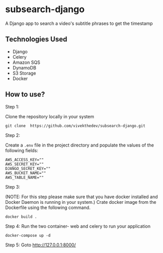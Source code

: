 # subsearch-django
A Django app to search a video's subtitle phrases to get the timestamp

## Technologies Used
- Django
- Celery
- Amazon SQS
- DynamoDB
- S3 Storage
- Docker

## How to use?
Step 1:

Clone the repository locally in your system
```
git clone  https://github.com/vivekthedev/subsearch-django.git
```

Step 2:

Create a `.env` file in the project directory and populate the values of the following fields:

```
AWS_ACCESS_KEY=""
AWS_SECRET_KEY=""
DJANGO_SECRET_KEY=""
AWS_BUCKET_NAME=""
AWS_TABLE_NAME=""
```

Step 3:

(NOTE: For this step please make sure that you have docker installed and Docker Daemon is running in your system.)
Crate docker image from the Dockerfile using the following command.
```
docker build .
```

Step 4:
Run the two container- web and celery to run your application
```
docker-compose up -d
```

Step 5:
Goto http://127.0.0.1:8000/

